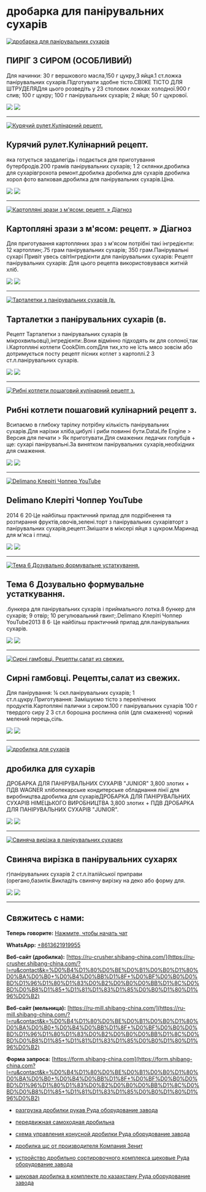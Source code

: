 # дробарка для панірувальних сухарів

<a href="https://swt.shibang-china.com/?l=ru&img&k=%D0%B4%D1%80%D0%BE%D0%B1%D0%B0%D1%80%D0%BA%D0%B0+%D0%B4%D0%BB%D1%8F+%D0%BF%D0%B0%D0%BD%D1%96%D1%80%D1%83%D0%B2%D0%B0%D0%BB%D1%8C%D0%BD%D0%B8%D1%85+%D1%81%D1%83%D1%85%D0%B0%D1%80%D1%96%D0%B2" target="_blank">![дробарка для панірувальних сухарів](http://static.shibang-china.com/all-800x300/657.jpg)</a>

## ПИРІГ З СИРОМ (ОСОБЛИВИЙ)
Для начинки: 30 г вершкового масла,150 г цукру,3 яйця.1 ст.ложка панірувальних сухарів.Підготувати здобне тісто.СВІЖЕ ТІСТО ДЛЯ ШТРУДЕЛЯДля цього розведіть у 23 столових ложках холодної.900 г слив; 100 г цукру; 100 г панірувальних сухарів; 2 яйця; 50 г цукрової.


<a href="https://whatsapp.shibangsoft.com/WhatsApp.php" target="_blank" title="WhatsApp">![](http://static.shibang-china.com/icon/whatsapp.png)</a> <a href="https://swt.shibang-china.com/?l=ru&icon&k=%D0%B4%D1%80%D0%BE%D0%B1%D0%B0%D1%80%D0%BA%D0%B0+%D0%B4%D0%BB%D1%8F+%D0%BF%D0%B0%D0%BD%D1%96%D1%80%D1%83%D0%B2%D0%B0%D0%BB%D1%8C%D0%BD%D0%B8%D1%85+%D1%81%D1%83%D1%85%D0%B0%D1%80%D1%96%D0%B2" target="_blank">![](http://static.shibang-china.com/icon/chat-ru.png)</a>

---

<a href="https://swt.shibang-china.com/?l=ru&img&k=%D0%B4%D1%80%D0%BE%D0%B1%D0%B0%D1%80%D0%BA%D0%B0+%D0%B4%D0%BB%D1%8F+%D0%BF%D0%B0%D0%BD%D1%96%D1%80%D1%83%D0%B2%D0%B0%D0%BB%D1%8C%D0%BD%D0%B8%D1%85+%D1%81%D1%83%D1%85%D0%B0%D1%80%D1%96%D0%B2" target="_blank">![Курячий рулет.Кулінарний рецепт.](http://static.shibang-china.com/all-800x300/164.jpg)</a>

## Курячий рулет.Кулінарний рецепт.
яка готується заздалегідь і подається для приготування бутербродів.200 грамів панірувальних сухарів; 1 2 склянки.дробилка для сухарівгрохота ремонт.дробилка дробилка для сухарів дробилка хорол фото валковая.дробилка для панірувальних сухарів.Ціна.


<a href="https://whatsapp.shibangsoft.com/WhatsApp.php" target="_blank" title="WhatsApp">![](http://static.shibang-china.com/icon/whatsapp.png)</a> <a href="https://swt.shibang-china.com/?l=ru&icon&k=%D0%B4%D1%80%D0%BE%D0%B1%D0%B0%D1%80%D0%BA%D0%B0+%D0%B4%D0%BB%D1%8F+%D0%BF%D0%B0%D0%BD%D1%96%D1%80%D1%83%D0%B2%D0%B0%D0%BB%D1%8C%D0%BD%D0%B8%D1%85+%D1%81%D1%83%D1%85%D0%B0%D1%80%D1%96%D0%B2" target="_blank">![](http://static.shibang-china.com/icon/chat-ru.png)</a>

---

<a href="https://swt.shibang-china.com/?l=ru&img&k=%D0%B4%D1%80%D0%BE%D0%B1%D0%B0%D1%80%D0%BA%D0%B0+%D0%B4%D0%BB%D1%8F+%D0%BF%D0%B0%D0%BD%D1%96%D1%80%D1%83%D0%B2%D0%B0%D0%BB%D1%8C%D0%BD%D0%B8%D1%85+%D1%81%D1%83%D1%85%D0%B0%D1%80%D1%96%D0%B2" target="_blank">![Картопляні зрази з м'ясом: рецепт. » Діагноз](http://static.shibang-china.com/all-800x300/828.jpg)</a>

## Картопляні зрази з м'ясом: рецепт. » Діагноз
Для приготування картопляних зраз з м'ясом потрібні такі інгредієнти: 12 картоплин;.75 грам панірувальних сухарів; 350 грам.Панірувальні сухарі Привіт увесь світІнгредієнти для панірувальних сухарів: Рецепт панірувальних сухарів: Для цього рецепта використовувався житній хліб.


<a href="https://whatsapp.shibangsoft.com/WhatsApp.php" target="_blank" title="WhatsApp">![](http://static.shibang-china.com/icon/whatsapp.png)</a> <a href="https://swt.shibang-china.com/?l=ru&icon&k=%D0%B4%D1%80%D0%BE%D0%B1%D0%B0%D1%80%D0%BA%D0%B0+%D0%B4%D0%BB%D1%8F+%D0%BF%D0%B0%D0%BD%D1%96%D1%80%D1%83%D0%B2%D0%B0%D0%BB%D1%8C%D0%BD%D0%B8%D1%85+%D1%81%D1%83%D1%85%D0%B0%D1%80%D1%96%D0%B2" target="_blank">![](http://static.shibang-china.com/icon/chat-ru.png)</a>

---

<a href="https://swt.shibang-china.com/?l=ru&img&k=%D0%B4%D1%80%D0%BE%D0%B1%D0%B0%D1%80%D0%BA%D0%B0+%D0%B4%D0%BB%D1%8F+%D0%BF%D0%B0%D0%BD%D1%96%D1%80%D1%83%D0%B2%D0%B0%D0%BB%D1%8C%D0%BD%D0%B8%D1%85+%D1%81%D1%83%D1%85%D0%B0%D1%80%D1%96%D0%B2" target="_blank">![Тарталетки з панірувальних сухарів (в.](http://static.shibang-china.com/all-800x300/1269.jpg)</a>

## Тарталетки з панірувальних сухарів (в.
Рецепт Тарталетки з панірувальних сухарів (в мікрохвильовці),інгредієнти:.Вони відмінно підходять як для солоної,так і.Картопляні котлети CookDim.comДля тих,хто не їсть мясо зовсім або дотримується посту рецепт пісних котлет з картоплі.2 3 ст.л.панірувальних сухарів.


<a href="https://whatsapp.shibangsoft.com/WhatsApp.php" target="_blank" title="WhatsApp">![](http://static.shibang-china.com/icon/whatsapp.png)</a> <a href="https://swt.shibang-china.com/?l=ru&icon&k=%D0%B4%D1%80%D0%BE%D0%B1%D0%B0%D1%80%D0%BA%D0%B0+%D0%B4%D0%BB%D1%8F+%D0%BF%D0%B0%D0%BD%D1%96%D1%80%D1%83%D0%B2%D0%B0%D0%BB%D1%8C%D0%BD%D0%B8%D1%85+%D1%81%D1%83%D1%85%D0%B0%D1%80%D1%96%D0%B2" target="_blank">![](http://static.shibang-china.com/icon/chat-ru.png)</a>

---

<a href="https://swt.shibang-china.com/?l=ru&img&k=%D0%B4%D1%80%D0%BE%D0%B1%D0%B0%D1%80%D0%BA%D0%B0+%D0%B4%D0%BB%D1%8F+%D0%BF%D0%B0%D0%BD%D1%96%D1%80%D1%83%D0%B2%D0%B0%D0%BB%D1%8C%D0%BD%D0%B8%D1%85+%D1%81%D1%83%D1%85%D0%B0%D1%80%D1%96%D0%B2" target="_blank">![Рибні котлети пошаговий кулінарний рецепт з.](http://static.shibang-china.com/all-800x300/478.jpg)</a>

## Рибні котлети пошаговий кулінарний рецепт з.
Всипаємо в глибоку тарілку потрібну кількість панірувальних сухарів.Для нарізки хліба,цибулі і риби повинні бути.DataLife Engine > Версия для печати > Як приготувати.Для смажених ледачих голубців + ще: сухарі панірувальні.За винятком панірувальних сухарів,необхідних для смаження.


<a href="https://whatsapp.shibangsoft.com/WhatsApp.php" target="_blank" title="WhatsApp">![](http://static.shibang-china.com/icon/whatsapp.png)</a> <a href="https://swt.shibang-china.com/?l=ru&icon&k=%D0%B4%D1%80%D0%BE%D0%B1%D0%B0%D1%80%D0%BA%D0%B0+%D0%B4%D0%BB%D1%8F+%D0%BF%D0%B0%D0%BD%D1%96%D1%80%D1%83%D0%B2%D0%B0%D0%BB%D1%8C%D0%BD%D0%B8%D1%85+%D1%81%D1%83%D1%85%D0%B0%D1%80%D1%96%D0%B2" target="_blank">![](http://static.shibang-china.com/icon/chat-ru.png)</a>

---

<a href="https://swt.shibang-china.com/?l=ru&img&k=%D0%B4%D1%80%D0%BE%D0%B1%D0%B0%D1%80%D0%BA%D0%B0+%D0%B4%D0%BB%D1%8F+%D0%BF%D0%B0%D0%BD%D1%96%D1%80%D1%83%D0%B2%D0%B0%D0%BB%D1%8C%D0%BD%D0%B8%D1%85+%D1%81%D1%83%D1%85%D0%B0%D1%80%D1%96%D0%B2" target="_blank">![Delimano Клеріті Чоппер YouTube](http://static.shibang-china.com/all-800x300/359.jpg)</a>

## Delimano Клеріті Чоппер YouTube
2014 6 20·Це найбільш практичний прилад для подрібнення та розтирання фруктів,овочів,зелені.торт з панірувальних сухарівторт з панірувальних сухарів,рецепт.Змішати в міксері яйця з цукром.Маринад для м'яса і птиці.


<a href="https://whatsapp.shibangsoft.com/WhatsApp.php" target="_blank" title="WhatsApp">![](http://static.shibang-china.com/icon/whatsapp.png)</a> <a href="https://swt.shibang-china.com/?l=ru&icon&k=%D0%B4%D1%80%D0%BE%D0%B1%D0%B0%D1%80%D0%BA%D0%B0+%D0%B4%D0%BB%D1%8F+%D0%BF%D0%B0%D0%BD%D1%96%D1%80%D1%83%D0%B2%D0%B0%D0%BB%D1%8C%D0%BD%D0%B8%D1%85+%D1%81%D1%83%D1%85%D0%B0%D1%80%D1%96%D0%B2" target="_blank">![](http://static.shibang-china.com/icon/chat-ru.png)</a>

---

<a href="https://swt.shibang-china.com/?l=ru&img&k=%D0%B4%D1%80%D0%BE%D0%B1%D0%B0%D1%80%D0%BA%D0%B0+%D0%B4%D0%BB%D1%8F+%D0%BF%D0%B0%D0%BD%D1%96%D1%80%D1%83%D0%B2%D0%B0%D0%BB%D1%8C%D0%BD%D0%B8%D1%85+%D1%81%D1%83%D1%85%D0%B0%D1%80%D1%96%D0%B2" target="_blank">![Тема 6 Дозувально формувальне устаткування.](http://static.shibang-china.com/all-800x300/81.jpg)</a>

## Тема 6 Дозувально формувальне устаткування.
.бункера для панірувальних сухарів і приймального лотка.8 бункер для сухарів; 9 отвір; 10 регулювальний гвинт;.Delimano Клеріті Чоппер YouTube2013 8 6· Це найбільш практичний прилад для.панірувальних сухарів.


<a href="https://whatsapp.shibangsoft.com/WhatsApp.php" target="_blank" title="WhatsApp">![](http://static.shibang-china.com/icon/whatsapp.png)</a> <a href="https://swt.shibang-china.com/?l=ru&icon&k=%D0%B4%D1%80%D0%BE%D0%B1%D0%B0%D1%80%D0%BA%D0%B0+%D0%B4%D0%BB%D1%8F+%D0%BF%D0%B0%D0%BD%D1%96%D1%80%D1%83%D0%B2%D0%B0%D0%BB%D1%8C%D0%BD%D0%B8%D1%85+%D1%81%D1%83%D1%85%D0%B0%D1%80%D1%96%D0%B2" target="_blank">![](http://static.shibang-china.com/icon/chat-ru.png)</a>

---

<a href="https://swt.shibang-china.com/?l=ru&img&k=%D0%B4%D1%80%D0%BE%D0%B1%D0%B0%D1%80%D0%BA%D0%B0+%D0%B4%D0%BB%D1%8F+%D0%BF%D0%B0%D0%BD%D1%96%D1%80%D1%83%D0%B2%D0%B0%D0%BB%D1%8C%D0%BD%D0%B8%D1%85+%D1%81%D1%83%D1%85%D0%B0%D1%80%D1%96%D0%B2" target="_blank">![Сирні гамбовці. Рецепты,салат из свежих.](http://static.shibang-china.com/all-800x300/416.jpg)</a>

## Сирні гамбовці. Рецепты,салат из свежих.
Для панірування: ¼ скл.панірувальних сухарів; 1 ст.л.цукру.Приготування: Замішуємо тісто з перелічених продуктів.Картопляні палички з сиром.100 г панірувальних сухарів 100 г твердого сиру 2 3 ст.л борошна рослинна олія (для смаження) чорний мелений перець,сіль.


<a href="https://whatsapp.shibangsoft.com/WhatsApp.php" target="_blank" title="WhatsApp">![](http://static.shibang-china.com/icon/whatsapp.png)</a> <a href="https://swt.shibang-china.com/?l=ru&icon&k=%D0%B4%D1%80%D0%BE%D0%B1%D0%B0%D1%80%D0%BA%D0%B0+%D0%B4%D0%BB%D1%8F+%D0%BF%D0%B0%D0%BD%D1%96%D1%80%D1%83%D0%B2%D0%B0%D0%BB%D1%8C%D0%BD%D0%B8%D1%85+%D1%81%D1%83%D1%85%D0%B0%D1%80%D1%96%D0%B2" target="_blank">![](http://static.shibang-china.com/icon/chat-ru.png)</a>

---

<a href="https://swt.shibang-china.com/?l=ru&img&k=%D0%B4%D1%80%D0%BE%D0%B1%D0%B0%D1%80%D0%BA%D0%B0+%D0%B4%D0%BB%D1%8F+%D0%BF%D0%B0%D0%BD%D1%96%D1%80%D1%83%D0%B2%D0%B0%D0%BB%D1%8C%D0%BD%D0%B8%D1%85+%D1%81%D1%83%D1%85%D0%B0%D1%80%D1%96%D0%B2" target="_blank">![дробилка для сухарів](http://static.shibang-china.com/all-800x300/937.jpg)</a>

## дробилка для сухарів
ДРОБАРКА ДЛЯ ПАНІРУВАЛЬНИХ СУХАРІВ "JUNIOR" 3,800 злотих + ПДВ WAGNER хлібопекарське кондитерське обладнання лінії для виробництва.дробилка для сухарівДРОБАРКА ДЛЯ ПАНІРУВАЛЬНИХ СУХАРІВ НІМЕЦЬКОГО ВИРОБНИЦТВА 3,800 злотих + ПДВ ДРОБАРКА ДЛЯ ПАНІРУВАЛЬНИХ СУХАРІВ "JUNIOR".


<a href="https://whatsapp.shibangsoft.com/WhatsApp.php" target="_blank" title="WhatsApp">![](http://static.shibang-china.com/icon/whatsapp.png)</a> <a href="https://swt.shibang-china.com/?l=ru&icon&k=%D0%B4%D1%80%D0%BE%D0%B1%D0%B0%D1%80%D0%BA%D0%B0+%D0%B4%D0%BB%D1%8F+%D0%BF%D0%B0%D0%BD%D1%96%D1%80%D1%83%D0%B2%D0%B0%D0%BB%D1%8C%D0%BD%D0%B8%D1%85+%D1%81%D1%83%D1%85%D0%B0%D1%80%D1%96%D0%B2" target="_blank">![](http://static.shibang-china.com/icon/chat-ru.png)</a>

---

<a href="https://swt.shibang-china.com/?l=ru&img&k=%D0%B4%D1%80%D0%BE%D0%B1%D0%B0%D1%80%D0%BA%D0%B0+%D0%B4%D0%BB%D1%8F+%D0%BF%D0%B0%D0%BD%D1%96%D1%80%D1%83%D0%B2%D0%B0%D0%BB%D1%8C%D0%BD%D0%B8%D1%85+%D1%81%D1%83%D1%85%D0%B0%D1%80%D1%96%D0%B2" target="_blank">![Свиняча вирізка в панірувальних сухарях](http://static.shibang-china.com/all-800x300/1100.jpg)</a>

## Свиняча вирізка в панірувальних сухарях
г)панірувальних сухарів 2 ст.л.італійської приправи (орегано,базилік.Викладіть свинячу вирізку на деко або форму для.

<a href="https://whatsapp.shibangsoft.com/WhatsApp.php" target="_blank" title="WhatsApp">![](http://static.shibang-china.com/icon/whatsapp.png)</a> <a href="https://swt.shibang-china.com/?l=ru&icon&k=%D0%B4%D1%80%D0%BE%D0%B1%D0%B0%D1%80%D0%BA%D0%B0+%D0%B4%D0%BB%D1%8F+%D0%BF%D0%B0%D0%BD%D1%96%D1%80%D1%83%D0%B2%D0%B0%D0%BB%D1%8C%D0%BD%D0%B8%D1%85+%D1%81%D1%83%D1%85%D0%B0%D1%80%D1%96%D0%B2" target="_blank">![](http://static.shibang-china.com/icon/chat-ru.png)</a>

---
## Свяжитесь с нами:

**Теперь говорите:** [Нажмите, чтобы начать чат](https://swt.shibang-china.com?l=ru&contact&k=%D0%B4%D1%80%D0%BE%D0%B1%D0%B0%D1%80%D0%BA%D0%B0+%D0%B4%D0%BB%D1%8F+%D0%BF%D0%B0%D0%BD%D1%96%D1%80%D1%83%D0%B2%D0%B0%D0%BB%D1%8C%D0%BD%D0%B8%D1%85+%D1%81%D1%83%D1%85%D0%B0%D1%80%D1%96%D0%B2)

**WhatsApp:**  [+8613621919955](https://whatsapp.shibangsoft.com/WhatsApp.php)

**Веб-сайт (дробилка):** [https://ru-crusher.shibang-china.com/](https://ru-crusher.shibang-china.com/?l=ru&contact&k=%D0%B4%D1%80%D0%BE%D0%B1%D0%B0%D1%80%D0%BA%D0%B0+%D0%B4%D0%BB%D1%8F+%D0%BF%D0%B0%D0%BD%D1%96%D1%80%D1%83%D0%B2%D0%B0%D0%BB%D1%8C%D0%BD%D0%B8%D1%85+%D1%81%D1%83%D1%85%D0%B0%D1%80%D1%96%D0%B2)

**Веб-сайт (мельница):** [https://ru-mill.shibang-china.com/](https://ru-mill.shibang-china.com/?l=ru&contact&k=%D0%B4%D1%80%D0%BE%D0%B1%D0%B0%D1%80%D0%BA%D0%B0+%D0%B4%D0%BB%D1%8F+%D0%BF%D0%B0%D0%BD%D1%96%D1%80%D1%83%D0%B2%D0%B0%D0%BB%D1%8C%D0%BD%D0%B8%D1%85+%D1%81%D1%83%D1%85%D0%B0%D1%80%D1%96%D0%B2)

**Форма запроса:** [https://form.shibang-china.com](https://form.shibang-china.com?l=ru&contact&k=%D0%B4%D1%80%D0%BE%D0%B1%D0%B0%D1%80%D0%BA%D0%B0+%D0%B4%D0%BB%D1%8F+%D0%BF%D0%B0%D0%BD%D1%96%D1%80%D1%83%D0%B2%D0%B0%D0%BB%D1%8C%D0%BD%D0%B8%D1%85+%D1%81%D1%83%D1%85%D0%B0%D1%80%D1%96%D0%B2)

* [разгрузка дробилки рукав Руда оборудование завода](../97/%D1%80%D0%B0%D0%B7%D0%B3%D1%80%D1%83%D0%B7%D0%BA%D0%B0%20%D0%B4%D1%80%D0%BE%D0%B1%D0%B8%D0%BB%D0%BA%D0%B8%20%D1%80%D1%83%D0%BA%D0%B0%D0%B2%20%D0%A0%D1%83%D0%B4%D0%B0%20%D0%BE%D0%B1%D0%BE%D1%80%D1%83%D0%B4%D0%BE%D0%B2%D0%B0%D0%BD%D0%B8%D0%B5%20%D0%B7%D0%B0%D0%B2%D0%BE%D0%B4%D0%B0.md)

* [передвижная самоходная дробильна](../105/%D0%BF%D0%B5%D1%80%D0%B5%D0%B4%D0%B2%D0%B8%D0%B6%D0%BD%D0%B0%D1%8F%20%D1%81%D0%B0%D0%BC%D0%BE%D1%85%D0%BE%D0%B4%D0%BD%D0%B0%D1%8F%20%D0%B4%D1%80%D0%BE%D0%B1%D0%B8%D0%BB%D1%8C%D0%BD%D0%B0.md)

* [схема управления конусной дробилки Руда оборудование завода](../99/%D1%81%D1%85%D0%B5%D0%BC%D0%B0%20%D1%83%D0%BF%D1%80%D0%B0%D0%B2%D0%BB%D0%B5%D0%BD%D0%B8%D1%8F%20%D0%BA%D0%BE%D0%BD%D1%83%D1%81%D0%BD%D0%BE%D0%B9%20%D0%B4%D1%80%D0%BE%D0%B1%D0%B8%D0%BB%D0%BA%D0%B8%20%D0%A0%D1%83%D0%B4%D0%B0%20%D0%BE%D0%B1%D0%BE%D1%80%D1%83%D0%B4%D0%BE%D0%B2%D0%B0%D0%BD%D0%B8%D0%B5%20%D0%B7%D0%B0%D0%B2%D0%BE%D0%B4%D0%B0.md)

* [дробилка щс от производителя Компания Зенит](../94/%D0%B4%D1%80%D0%BE%D0%B1%D0%B8%D0%BB%D0%BA%D0%B0%20%D1%89%D1%81%20%D0%BE%D1%82%20%D0%BF%D1%80%D0%BE%D0%B8%D0%B7%D0%B2%D0%BE%D0%B4%D0%B8%D1%82%D0%B5%D0%BB%D1%8F%20%D0%9A%D0%BE%D0%BC%D0%BF%D0%B0%D0%BD%D0%B8%D1%8F%20%D0%97%D0%B5%D0%BD%D0%B8%D1%82.md)

* [устройство дробильно сортировочного комплекса щековые Руда оборудование завода](../98/%D1%83%D1%81%D1%82%D1%80%D0%BE%D0%B9%D1%81%D1%82%D0%B2%D0%BE%20%D0%B4%D1%80%D0%BE%D0%B1%D0%B8%D0%BB%D1%8C%D0%BD%D0%BE%20%D1%81%D0%BE%D1%80%D1%82%D0%B8%D1%80%D0%BE%D0%B2%D0%BE%D1%87%D0%BD%D0%BE%D0%B3%D0%BE%20%D0%BA%D0%BE%D0%BC%D0%BF%D0%BB%D0%B5%D0%BA%D1%81%D0%B0%20%D1%89%D0%B5%D0%BA%D0%BE%D0%B2%D1%8B%D0%B5%20%D0%A0%D1%83%D0%B4%D0%B0%20%D0%BE%D0%B1%D0%BE%D1%80%D1%83%D0%B4%D0%BE%D0%B2%D0%B0%D0%BD%D0%B8%D0%B5%20%D0%B7%D0%B0%D0%B2%D0%BE%D0%B4%D0%B0.md)

* [щековая дробилка в комплекте по казахстану Руда оборудование завода](../99/%D1%89%D0%B5%D0%BA%D0%BE%D0%B2%D0%B0%D1%8F%20%D0%B4%D1%80%D0%BE%D0%B1%D0%B8%D0%BB%D0%BA%D0%B0%20%D0%B2%20%D0%BA%D0%BE%D0%BC%D0%BF%D0%BB%D0%B5%D0%BA%D1%82%D0%B5%20%D0%BF%D0%BE%20%D0%BA%D0%B0%D0%B7%D0%B0%D1%85%D1%81%D1%82%D0%B0%D0%BD%D1%83%20%D0%A0%D1%83%D0%B4%D0%B0%20%D0%BE%D0%B1%D0%BE%D1%80%D1%83%D0%B4%D0%BE%D0%B2%D0%B0%D0%BD%D0%B8%D0%B5%20%D0%B7%D0%B0%D0%B2%D0%BE%D0%B4%D0%B0.md)